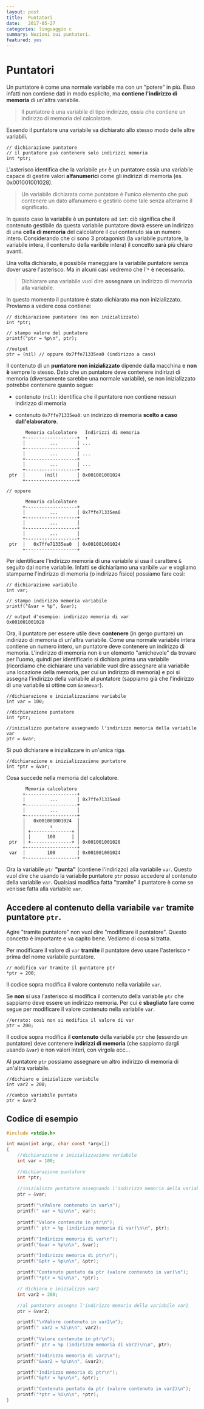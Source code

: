 ```yaml
---
layout: post
title:  Puntatori
date:   2017-05-27
categories: linguaggio c
summary: Nozioni sui puntatori.
featured: yes
---
```


# Puntatori

Un puntatore è come una normale variabile ma con un "potere" in più. Esso infatti non contiene dati in modo esplicito, ma **contiene l'indirizzo di memoria** di un'altra variabile. 

>Il puntatore è una variabile di tipo indirizzo, ossia che contiene un indirizzo di memoria del calcolatore.

Essendo il puntatore una variabile va dichiarato allo stesso modo delle altre variabili. 

```
// dichiarazione puntatore
// il puntatore può contenere solo indirizzi memoria
int *ptr; 
```

L'asterisco identifica che la variabile `ptr` è un puntatore ossia una variabile capace di gestire valori **alfanumerici** come gli indirizzi di memoria (es. 0x001001001028). 

> Un variabile dichiarata come puntatore è l'unico elemento che può contenere un dato alfanumero e gestirlo come tale senza alterarne il significato.

In questo caso la variabile è un puntatore ad `int`: ciò significa che il contenuto gestibile da questa variabile puntatore dovrà essere un indirizzo di una **cella di memoria** del calcolatore il cui contenuto sia un numero intero. Considerando che ci sono 3 protagonisti (la variabile puntatore, la variabile intera, il contenuto della varibile intera) il concetto sarà più chiaro avanti.

Una volta dichiarato, è possibile maneggiare la variabile puntatore senza dover usare l'asterisco. Ma in alcuni casi vedremo che l'`*` è necessario.

> Dichiarare una variabile vuol dire **assegnare** un indirizzo di memoria alla variabile.

In questo momento il puntatore è stato dichiarato ma non inizializzato. Proviamo a vedere cosa contiene: 

```
// dichiarazione puntatore (ma non inizializzato)
int *ptr;

// stampo valore del puntatore
printf("ptr = %p\n", ptr);

//output
ptr = (nil) // oppure 0x7ffe71335ea0 (indirizzo a caso)
```

Il contenuto di un **puntatore non inizializzato** dipende dalla macchina e **non è** sempre lo stesso. Dato che un puntatore deve contenere indirizzi di memoria (diversamente sarebbe una normale variabile), se non inizializzato potrebbe contenere quanto segue:

* contenuto `(nil)`: identifica che il puntatore non contiene nessun indirizzo di memoria

* contenuto `0x7ffe71335ea0`: un indirizzo di memoria **scelto a caso dall'elaboratore**. 

```
	   Memoria calcolatore   Indirizzi di memoria
	  +-------------------+  ↑
      │         ...       │ ... 
      +-------------------+       
      │         ...       │ ...
      +-------------------+       
      │         ...       │ ...
      +-------------------+       
 ptr  │       (nil)       │ 0x001001001024
      +-------------------+        

// oppure

	   Memoria calcolatore    
	  +-------------------+       
      │         ...       │ 0x7ffe71335ea0
      +-------------------+   
	  │         ...       │   
      +-------------------+       
      │         ...       │   
      +-------------------+
 ptr  │   0x7ffe71335ea0  │ 0x001001001024
      +-------------------+       
```

Per identificare l'indirizzo memoria di una variabile si usa il carattere `&` seguito dal nome variabile. Infatti se dichiariamo una varibile `var` e vogliamo stamparne l'indirizzo di memoria (o indirizzo fisico) possiamo fare così:

```
// dichiarazione variabile
int var; 

// stampo indirizzo memoria variabile
printf("&var = %p", &var);

// output d'esempio: indirizzo memoria di var
0x001001001028
```

Ora, il puntatore per essere utile deve **contenere** (in gergo puntare) un indirizzo di memoria di un'altra variabile. Come una normale variabile intera contiene un numero intero, un puntatore deve contenere un indirizzo di memoria. L'indirizzo di memoria non è un elemento "amichevole" da trovare per l'uomo, quindi per identificarlo si dichiara prima una variabile (ricordiamo che dichiarare una variabile vuol dire assegnare alla variabile una locazione della memoria, per cui un indirizzo di memoria) e poi si assegna l'indirizzo della variabile al puntatore (sappiamo già che l'indirizzo di una variabile si ottine con `&nomevar`). 

```
//dichiarazione e inizializzazione variabile 
int var = 100;

//dichiarazione puntatore
int *ptr;

//inizializzo puntatore assegnando l'indirizzo memoria della variabile var
ptr = &var;
```

Si può dichiarare e inizializzare in un'unica riga. 

```
//dichiarazione e inizializzazione puntatore
int *ptr = &var;
```

Cosa succede nella memoria del calcolatore.

```
	   Memoria calcolatore    
	  +-------------------+       
      │         ...       │ 0x7ffe71335ea0
      +-------------------+      
	  │         ...       │
      +-------------------+  
      │   0x001001001024  │
      │         ↓         │
 	  │ +---------------+ │
 	  │ │      100      │ │
 ptr  │ +---------------+ │ 0x001001001028
      +-------------------+  
 var  │        100        │ 0x001001001024
      +-------------------+
```

Ora la variabile `ptr` **"punta"** (contiene l'indirizzo) alla variabile `var`. Questo vuol dire che usando la variabile puntatore `ptr` posso accedere al contenuto della variabile `var`. Qualsiasi modifica fatta "tramite" il puntatore è come se venisse fatta alla variabile `var`. 

## Accedere al contenuto della variabile `var` tramite puntatore `ptr`.

Agire "tramite puntatore" non vuol dire "modificare il puntatore". Questo concetto è importante e va capito bene. Vediamo di cosa si tratta.

Per modificare il valore di `var` **tramite** il puntatore devo usare l'asterisco `*` prima del nome variabile puntatore.

```
// modifico var tramite il puntatore ptr
*ptr = 200;
```

Il codice sopra modifica il valore contenuto nella variabile `var`.

Se **non** si usa l'asterisco si modifica il contenuto della variabile `ptr` che sappiamo deve essere un indirizzo memoria. Per cui è **sbagliato** fare come segue per modificare il valore contenuto nella variabile `var`.

```
//errato: così non si modifica il valore di var
ptr = 200;
```

Il codice sopra modifica il **contenuto** della variabile `ptr` che (essendo un puntatore) deve contenere **indirizzi di memoria** (che sappiamo dargli usando `&var`) e non valori interi, con virgola ecc...

Al puntatore `ptr` possiamo assegnare un altro indirizzo di memoria di un'altra variabile. 

```
//dichiaro e inizializzo variabile
int var2 = 200;

//cambio variabile puntata
ptr = &var2
```

## Codice di esempio

```c
#include <stdio.h>

int main(int argc, char const *argv[])
{
	//dichiarazione e inizializzazione variabile 
	int var = 100;

	//dichiarazione puntatore
	int *ptr;

	//inizializzo puntatore assegnando l'indirizzo memoria della variabile var
	ptr = &var;
	
	printf("\nValore contenuto in var\n");
	printf(" var = %i\n\n", var);
	
	printf("Valore contenuto in ptr\n");
	printf(" ptr = %p (indirizzo memoria di var)\n\n", ptr);

	printf("Indirizzo memoria di var\n"); 
	printf("&var = %p\n\n", &var);

	printf("Indirizzo memoria di ptr\n"); 
	printf("&ptr = %p\n\n", &ptr);

	printf("Contenuto puntato da ptr (valore contenuto in var)\n"); 
	printf("*ptr = %i\n\n", *ptr);

	// dichiaro e inizializzo var2
	int var2 = 200; 

	//al puntatore assegno l'indirizzo memoria della variabile var2
	ptr = &var2;

	printf("\nValore contenuto in var2\n");
	printf(" var2 = %i\n\n", var2);
	
	printf("Valore contenuto in ptr\n");
	printf(" ptr = %p (indirizzo memoria di var2)\n\n", ptr);

	printf("Indirizzo memoria di var2\n"); 
	printf("&var2 = %p\n\n", &var2);

	printf("Indirizzo memoria di ptr\n"); 
	printf("&ptr = %p\n\n", &ptr);

	printf("Contenuto puntato da ptr (valore contenuto in var2)\n"); 
	printf("*ptr = %i\n\n", *ptr);	
}
```
